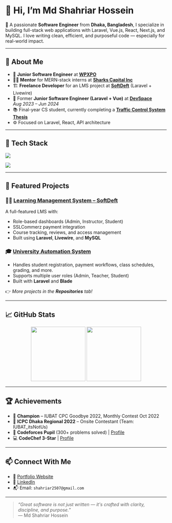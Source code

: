 # 👋 Hi, I’m Md Shahriar Hossein

🎯 A passionate **Software Engineer** from **Dhaka, Bangladesh**, I specialize in building full-stack web applications with Laravel, Vue.js, React, Next.js, and MySQL. I love writing clean, efficient, and purposeful code — especially for real-world impact.

---

## 🧠 About Me

- 💼 **Junior Software Engineer** at [**WPXPO**](https://wpxpo.com)
- 🧑‍🏫 **Mentor** for MERN-stack interns at [**Sharks Capital Inc**](https://www.facebook.com/profile.php?id=61576568017984)
- 🏗️ **Freelance Developer** for an LMS project at [**SoftDeft**](https://softdeft.com/) (Laravel + Livewire)
- 🏢 Former **Junior Software Engineer (Laravel + Vue)** at [**DevSpace**](https://www.linkedin.com/company/devspacebd)  
  *Aug 2023 – Jun 2024*  
- 📚 Final-year CS student, currently completing a [**Traffic Control System Thesis**](https://github.com/Shahriar-Hossein/traffic-signal-thesis-simulation)
- ⚙️ Focused on Laravel, React, API architecture

---

## 🚀 Tech Stack

<p align="left">
  <img src="https://skillicons.dev/icons?i=php,laravel,vue,nextjs,react,tailwind,typescript,javascript,mysql,git,vercel" />
</p>

<p>
  <img src="https://img.shields.io/badge/Livewire-%23F05340?style=for-the-badge&logo=laravel&logoColor=white" />
</p>

---

## 📌 Featured Projects

### 🧑‍🏫 [Learning Management System – SoftDeft](https://github.com/Shahriar-Hossein/learning-platform)
A full-featured LMS with:
- Role-based dashboards (Admin, Instructor, Student)
- SSLCommerz payment integration
- Course tracking, reviews, and access management
- Built using **Laravel**, **Livewire**, and **MySQL**

### 🎓 [University Automation System](https://github.com/Shahriar-Hossein/university-automation)
- Handles student registration, payment workflows, class schedules, grading, and more.
- Supports multiple user roles (Admin, Teacher, Student)
- Built with **Laravel** and **Blade**

👉 _More projects in the **Repositories** tab!_

---

## 📈 GitHub Stats

<p align="center">
  <img src="https://github-readme-stats.vercel.app/api?username=Shahriar-Hossein&show_icons=true&theme=radical" height="170" />
  <img src="https://github-readme-stats.vercel.app/api/top-langs/?username=Shahriar-Hossein&layout=compact&theme=radical" height="170" />
</p>

---

## 🏆 Achievements

- 🥇 **Champion** – IUBAT CPC Goodbye 2022, Monthly Contest Oct 2022
- 🧠 **ICPC Dhaka Regional 2022** – Onsite Contestant (Team: IUBAT_itsNotUs)
- 🏅 **Codeforces Pupil** (300+ problems solved) | [Profile](https://codeforces.com/profile/Shahriar_Hossein)
- 💻 **CodeChef 3-Star** | [Profile](https://www.codechef.com/users/shahriar2507)

---

## 📫 Connect With Me

- 💼 [Portfolio Website](https://shahriar-portfolio.vercel.app)
- 🔗 [LinkedIn](https://www.linkedin.com/in/shahriar-hossein-27b022205/)
- 📬 Email: `shahriar2507@gmail.com`

---

> _“Great software is not just written — it's crafted with clarity, discipline, and purpose.”_  
> — Md Shahriar Hossein
